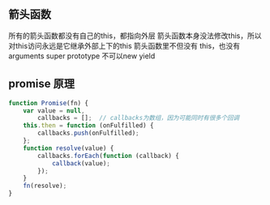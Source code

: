 ## 箭头函数

所有的箭头函数都没有自己的this，都指向外层
箭头函数本身没法修改this，所以对this访问永远是它继承外部上下的this
箭头函数里不但没有 this，也没有 arguments super prototype
不可以new yield

## promise 原理

```javascript
function Promise(fn) {
    var value = null,
        callbacks = [];  // callbacks为数组，因为可能同时有很多个回调
    this.then = function (onFulfilled) {
        callbacks.push(onFulfilled);
    };
    function resolve(value) {
        callbacks.forEach(function (callback) {
            callback(value);
        });
    }
    fn(resolve);
}
```